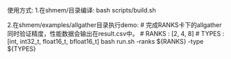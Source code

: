 使用方式: 
1.在shmem/目录编译: 
    bash scripts/build.sh

2.在shmem/examples/allgather目录执行demo:
    # 完成RANKS卡下的allgather同时验证精度，性能数据会输出在result.csv中。
    # RANKS : [2, 4, 8]
    # TYPES : [int, int32_t, float16_t, bfloat16_t]
    bash run.sh -ranks ${RANKS} -type ${TYPES}